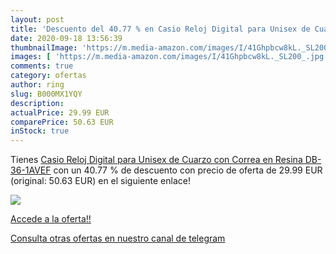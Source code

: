 ```yaml
---
layout: post
title: 'Descuento del 40.77 % en Casio Reloj Digital para Unisex de Cuarz'
date: 2020-09-18 13:56:39
thumbnailImage: 'https://m.media-amazon.com/images/I/41Ghpbcw8kL._SL200_.jpg'
images: [ 'https://m.media-amazon.com/images/I/41Ghpbcw8kL._SL200_.jpg' ]
comments: true
category: ofertas
author: ring
slug: B000MX1YQY
description:
actualPrice: 29.99 EUR
comparePrice: 50.63 EUR
inStock: true
---
```


Tienes [Casio Reloj Digital para Unisex de Cuarzo con Correa en Resina DB-36-1AVEF](https://www.amazon.com/dp/B000MX1YQY/?tag=redken08-20) con un 40.77 % de descuento con precio de oferta de 29.99 EUR (original: 50.63 EUR) en el siguiente enlace!

[![](https://m.media-amazon.com/images/I/41Ghpbcw8kL._SL200_.jpg)](https://www.amazon.com/dp/B000MX1YQY/?tag=redken08-20)

[Accede a la oferta!!](https://www.amazon.com/dp/B000MX1YQY/?tag=redken08-20)

[Consulta otras ofertas en nuestro canal de telegram](https://t.me/s/ofertas25)
